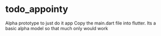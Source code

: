 # todo_appointy
Alpha prototype to just do it app
Copy the main.dart file into  flutter. Its a basic alpha model so that much only would work
